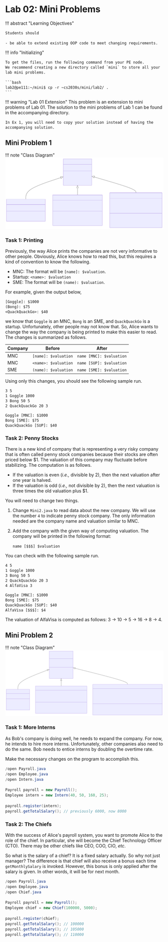 # Lab 02: Mini Problems

!!! abstract "Learning Objectives"

    Students should
    
    - be able to extend existing OOP code to meet changing requirements.


!!! info "Initializing"

    To get the files, run the following command from your PE node.
    We recommend creating a new directory called `mini` to store all your lab mini problems.

    ```bash
    lab2@pe111:~/mini$ cp -r ~cs2030s/mini/lab2/ .
    ```

!!! warning "Lab 01 Extension"
    This problem is an extension to mini problems of Lab 01.  The solution to the mini problems of Lab 1 can be found in the accompanying directory.

    In Ex 1, you will need to copy your solution instead of having the accompanying solution.

## Mini Problem 1

!!! note "Class Diagram"
    ![Lab1Mini1](img/Lab1Mini1.svg)

### Task 1: Printing

Previously, the way Alice prints the companies are not very informative to other people.  Obviously, Alice knows how to read this, but this requires a kind of convention to know the following.

- MNC: The format will be `[name]: $valuation`.
- Startup: `<name>: $valuation`
- SME: The format will be `(name): $valuation`.

For example, given the output below,

```title="Mini1.1.out"
[Goggle]: $1000
(Bong): $75
<QuackQuackGo>: $40
```

we know that `Goggle` is an MNC, `Bong` is an SME, and `QuackQuackGo` is a startup.  Unfortunately, other people may not know that.  So, Alice wants to change the way the company is being printed to make this easier to read.  The changes is summarized as follows.

| Company | Before | After |
|---|---|---|
| MNC | `[name]: $valuation` | `name [MNC]: $valuation` |
| MNC | `<name>: $valuation` | `name [SUP]: $valuation` |
| SME | `(name): $valuation` | `name [SME]: $valuation` |

Using only this changes, you should see the following sample run.

```title="Mini2.1.in"
3 5
1 Goggle 1000
3 Bong 50 5
2 QuackQuackGo 20 3
```

```title="Mini2.1.out"
Goggle [MNC]: $1000
Bong [SME]: $75
QuackQuackGo [SUP]: $40
```

### Task 2: Penny Stocks

There is a new kind of company that is representing a very risky company that is often called penny stock companies because their stocks are often priced below $1.  The valuation of this company may fluctuate before stabilizing.  The computation is as follows.

- If the valuation is even (_i.e.,_ divisible by 2), then the next valuation after one year is halved.
- If the valuation is odd (_i.e.,_ not divisible by 2), then the next valuation is three times the old valuation plus $1.

You will need to change two things.

1. Change `Mini2.java` to read data about the new company.  We will use the number `4` to indicate penny stock company.  The only information needed are the company name and valuation similar to MNC.
2. Add the company with the given way of computing valuation.  The company will be printed in the following format:

    `name [$$$] $valuation`


You can check with the following sample run.

```title="Mini2.3.in"
4 5
1 Goggle 1000
3 Bong 50 5
2 QuackQuackGo 20 3
4 AlfaVisa 3
```

```title="Mini2.3.out"
Goggle [MNC]: $1000
Bong [SME]: $75
QuackQuackGo [SUP]: $40
AlfaVisa [$$$]: $4
```

The valuation of AlfaVisa is computed as follows: 3 $\rightarrow$ 10 $\rightarrow$ 5 $\rightarrow$ 16 $\rightarrow$ 8 $\rightarrow$ 4.




## Mini Problem 2

!!! note "Class Diagram"
    ![Lab1Mini1](img/Lab1Mini2.svg)
    
### Task 1: More Interns

As Bob's company is doing well, he needs to expand the company.  For now, he intends to hire more interns.  Unfortunately, other companies also need to do the same.  Bob needs to entice interns by doubling the overtime rate.

Make the necessary changes on the program to accomplish this.

```java title="Sample Run"
/open Payroll.java
/open Employee.java
/open Intern.java

Payroll payroll = new Payroll();
Employee intern = new Intern(40, 50, 160, 25);

payroll.register(intern);
payroll.getTotalSalary(); // previously 6000, now 8000
```


### Task 2: The Chiefs

With the success of Alice's payroll system, you want to promote Alice to the role of the chief.  In particular, she will become the Chief Technology Officer (CTO).  There may be other chiefs like CEO, COO, CIO, _etc_.

So what is the salary of a chief?  It is a fixed salary actually.  So why not just manager?  The difference is that chief will also receive a bonus each time `getMonthlySalary` is invoked.  However, this bonus is only applied after the salary is given.  In other words, it will be for next month.

```java title="Sample Run"
/open Payroll.java
/open Employee.java
/open Chief.java

Payroll payroll = new Payroll();
Employee chief = new Chief(100000, 5000);

payroll.register(chief);
payroll.getTotalSalary(); // 100000
payroll.getTotalSalary(); // 105000
payroll.getTotalSalary(); // 110000